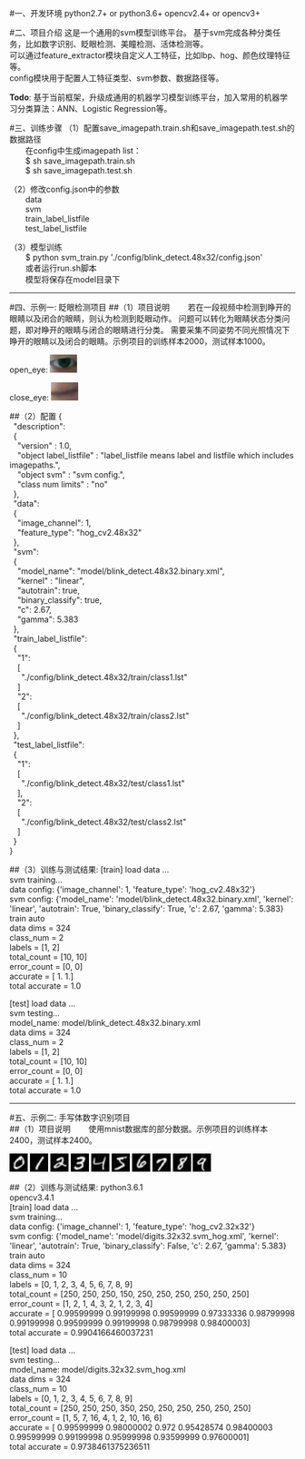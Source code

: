 #一、开发环境
	python2.7+ or python3.6+
	opencv2.4+ or opencv3+
	
#二、项目介绍
    这是一个通用的svm模型训练平台。
	基于svm完成各种分类任务，比如数字识别、眨眼检测、美瞳检测、活体检测等。    	
	可以通过feature_extractor模块自定义人工特征，比如lbp、hog、颜色纹理特征等。    
	config模块用于配置人工特征类型、svm参数、数据路径等。  

**Todo**: 基于当前框架，升级成通用的机器学习模型训练平台，加入常用的机器学习分类算法：ANN、Logistic Regression等。

#三、训练步骤
（1）配置save_imagepath.train.sh和save_imagepath.test.sh的数据路径   
	&emsp;&emsp;在config中生成imagepath list：  
	&emsp;&emsp;$ sh save_imagepath.train.sh  
	&emsp;&emsp;$ sh save_imagepath.test.sh  
	
（2）修改config.json中的参数  
	&emsp;&emsp;data  
	&emsp;&emsp;svm  
	&emsp;&emsp;train_label_listfile  
	&emsp;&emsp;test_label_listfile  
	 
（3）模型训练  
    &emsp;&emsp;$ python svm_train.py  './config/blink_detect.48x32/config.json'   
    &emsp;&emsp;或者运行run.sh脚本   
	&emsp;&emsp;模型将保存在model目录下	
***
#四、示例一: 眨眼检测项目
##（1）项目说明
&emsp;&emsp;若在一段视频中检测到睁开的眼睛以及闭合的眼睛，则认为检测到眨眼动作。
问题可以转化为眼睛状态分类问题，即对睁开的眼睛与闭合的眼睛进行分类。
需要采集不同姿势不同光照情况下睁开的眼睛以及闭合的眼睛。示例项目的训练样本2000，测试样本1000。

open_eye:
![Image text](resources/blink/open_eye.jpg)  

close_eye:
![Image text](resources/blink/close_eye.jpg)

##（2）配置
{  
  &ensp;"description":   
  &ensp;{   
    &ensp;&ensp;"version" : 1.0,   
    &ensp;&ensp;"object label_listfile" : "label_listfile means label and listfile which includes imagepaths.",   
    &ensp;&ensp;"object svm" : "svm config.",  
    &ensp;&ensp;"class num limits" : "no"  
  &ensp;},  
  &ensp;"data":  
  &ensp;{  
    &ensp;&ensp;"image_channel": 1,  
    &ensp;&ensp;"feature_type": "hog_cv2.48x32"  
  &ensp;},  
  &ensp;"svm":  
  &ensp;{  
    &ensp;&ensp;"model_name": "model/blink_detect.48x32.binary.xml",  
    &ensp;&ensp;"kernel" : "linear",  
    &ensp;&ensp;"autotrain": true,  
    &ensp;&ensp;"binary_classify": true,  
    &ensp;&ensp;"c": 2.67,  
    &ensp;&ensp;"gamma": 5.383  
  &ensp;},  
  &ensp;"train_label_listfile":  
  &ensp;{  
    &ensp;&ensp;"1":    
    &ensp;&ensp;[    
      &ensp;&ensp;&ensp;"./config/blink_detect.48x32/train/class1.lst"    
    &ensp;&ensp;]  
    &ensp;&ensp;"2":  
    &ensp;&ensp;[  
      &ensp;&ensp;&ensp;"./config/blink_detect.48x32/train/class2.lst"  
    &ensp;&ensp;]    
  &ensp;},  
  &ensp;"test_label_listfile":  
  &ensp;{  
    &ensp;&ensp;"1":  
    &ensp;&ensp;[  
      &ensp;&ensp;&ensp;"./config/blink_detect.48x32/test/class1.lst"  
    &ensp;&ensp;],  
    &ensp;&ensp;"2":  
    &ensp;&ensp;[  
      &ensp;&ensp;&ensp;"./config/blink_detect.48x32/test/class2.lst"  
    &ensp;&ensp;]  
  &ensp;}  
}  

##（3）训练与测试结果:
[train] load data ...  
svm training...  
data config: {'image_channel': 1, 'feature_type': 'hog_cv2.48x32'}  
svm config: {'model_name': 'model/blink_detect.48x32.binary.xml', 'kernel': 'linear', 'autotrain': True, 'binary_classify': True, 'c': 2.67, 'gamma': 5.383}  
train auto  
data dims = 324  
class_num = 2  
labels = [1, 2]  
total_count = [10, 10]  
error_count = [0, 0]  
accurate = [ 1.  1.]  
total accurate = 1.0  

[test] load data ...  
svm testing...  
model_name: model/blink_detect.48x32.binary.xml  
data dims = 324  
class_num = 2  
labels = [1, 2]  
total_count = [10, 10]  
error_count = [0, 0]  
accurate = [ 1.  1.]  
total accurate = 1.0  

***
#五、示例二: 手写体数字识别项目    
##（1）项目说明
&emsp;&emsp;使用mnist数据库的部分数据。示例项目的训练样本2400，测试样本2400。

![Image text](resources/digits/0.jpg)
![Image text](resources/digits/1.jpg)
![Image text](resources/digits/2.jpg)
![Image text](resources/digits/3.jpg)
![Image text](resources/digits/4.jpg)
![Image text](resources/digits/5.jpg)
![Image text](resources/digits/6.jpg)
![Image text](resources/digits/7.jpg)
![Image text](resources/digits/8.jpg)
![Image text](resources/digits/9.jpg)

##（2）训练与测试结果:
python3.6.1  
opencv3.4.1  
[train] load data ...  
svm training...  
data config: {'image_channel': 1, 'feature_type': 'hog_cv2.32x32'}  
svm config: {'model_name': 'model/digits.32x32.svm_hog.xml', 'kernel': 'linear', 'autotrain': True, 'binary_classify': False, 'c': 2.67, 'gamma': 5.383}  
train auto  
data dims = 324  
class_num = 10  
labels = [0, 1, 2, 3, 4, 5, 6, 7, 8, 9]  
total_count = [250, 250, 250, 150, 250, 250, 250, 250, 250, 250]  
error_count = [1, 2, 1, 4, 3, 2, 1, 2, 3, 4]  
accurate = [ 0.99599999  0.99199998  0.99599999  0.97333336  0.98799998  0.99199998
  0.99599999  0.99199998  0.98799998  0.98400003]  
total accurate = 0.9904166460037231  

[test] load data ...  
svm testing...  
model_name: model/digits.32x32.svm_hog.xml  
data dims = 324  
class_num = 10  
labels = [0, 1, 2, 3, 4, 5, 6, 7, 8, 9]  
total_count = [250, 250, 250, 350, 250, 250, 250, 250, 250, 250]  
error_count = [1, 5, 7, 16, 4, 1, 2, 10, 16, 6]  
accurate = [ 0.99599999  0.98000002  0.972       0.95428574  0.98400003  0.99599999
  0.99199998  0.95999998  0.93599999  0.97600001]  
total accurate = 0.9738461375236511  

